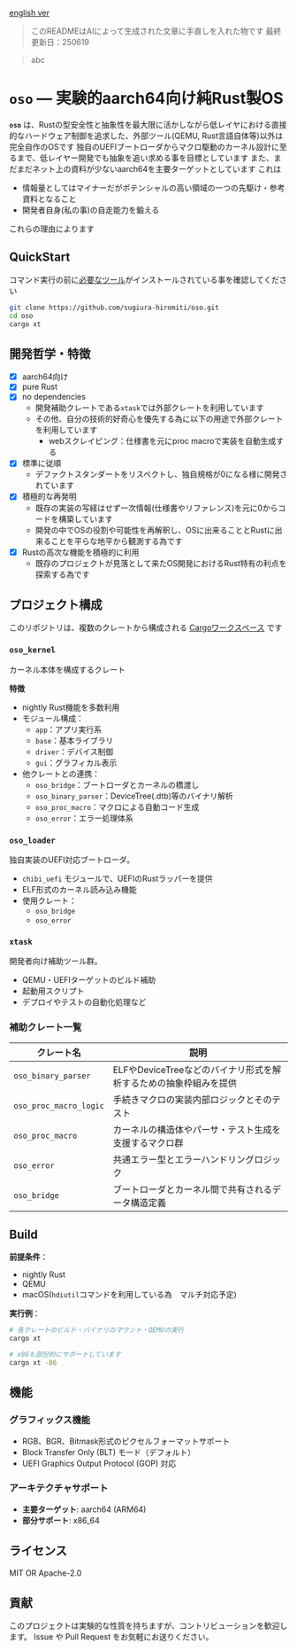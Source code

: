 [english ver](README-en.md)

> このREADMEはAIによって生成された文章に手直しを入れた物です
> 最終更新日：250619

> abc

# `oso` — 実験的aarch64向け純Rust製OS

**`oso`** は、Rustの型安全性と抽象性を最大限に活かしながら低レイヤにおける直接的なハードウェア制御を追求した、外部ツール(QEMU, Rust言語自体等)以外は完全自作のOSです
独自のUEFIブートローダからマクロ駆動のカーネル設計に至るまで、低レイヤー開発でも抽象を追い求める事を目標としています
また、まだまだネット上の資料が少ないaarch64を主要ターゲットとしています
これは

- 情報量としてはマイナーだがポテンシャルの高い領域の一つの先駆け・参考資料となること
- 開発者自身(私の事)の自走能力を鍛える

これらの理由によります

## QuickStart

コマンド実行の前に[必要なツール](#build)がインストールされている事を確認してください

```bash
git clone https://github.com/sugiura-hiromiti/oso.git
cd oso
cargo xt
```

## 開発哲学・特徴

- [x] aarch64向け
- [x] pure Rust
- [x] no dependencies
  - 開発補助クレートである`xtask`では外部クレートを利用しています
  - その他、自分の技術的好奇心を優先する為に以下の用途で外部クレートを利用しています
    - webスクレイピング：仕様書を元にproc macroで実装を自動生成する
- [x] 標準に従順
  - デファクトスタンダートをリスペクトし、独自規格が0になる様に開発されています
- [x] 積極的な再発明
  - 既存の実装の写経はせず一次情報(仕様書やリファレンス)を元に0からコードを構築しています
  - 開発の中でOSの役割や可能性を再解釈し、OSに出来ることとRustに出来ることを平らな地平から観測する為です
- [x] Rustの高次な機能を積極的に利用
  - 既存のプロジェクトが見落として来たOS開発におけるRust特有の利点を探索する為です

## プロジェクト構成

このリポジトリは、複数のクレートから構成される [Cargoワークスペース](https://doc.rust-lang.org/book/ch14-03-cargo-workspaces.html) です

### `oso_kernel`

カーネル本体を構成するクレート

**特徴**

- nightly Rust機能を多数利用
- モジュール構成：
  - `app`：アプリ実行系
  - `base`：基本ライブラリ
  - `driver`：デバイス制御
  - `gui`：グラフィカル表示
- 他クレートとの連携：
  - `oso_bridge`：ブートローダとカーネルの橋渡し
  - `oso_binary_parser`：DeviceTree(.dtb)等のバイナリ解析
  - `oso_proc_macro`：マクロによる自動コード生成
  - `oso_error`：エラー処理体系

### `oso_loader`

独自実装のUEFI対応ブートローダ。

- `chibi_uefi` モジュールで、UEFIのRustラッパーを提供
- ELF形式のカーネル読み込み機能
- 使用クレート：
  - `oso_bridge`
  - `oso_error`

### `xtask`

開発者向け補助ツール群。

- QEMU・UEFIターゲットのビルド補助
- 起動用スクリプト
- デプロイやテストの自動化処理など

### 補助クレート一覧

| クレート名             | 説明                                                              |
| ---------------------- | ----------------------------------------------------------------- |
| `oso_binary_parser`    | ELFやDeviceTreeなどのバイナリ形式を解析するための抽象枠組みを提供 |
| `oso_proc_macro_logic` | 手続きマクロの実装内部ロジックとそのテスト                        |
| `oso_proc_macro`       | カーネルの構造体やパーサ・テスト生成を支援するマクロ群            |
| `oso_error`            | 共通エラー型とエラーハンドリングロジック                          |
| `oso_bridge`           | ブートローダとカーネル間で共有されるデータ構造定義                |

## Build

**前提条件**：

- nightly Rust
- QEMU
- macOS(`hdiutil`コマンドを利用している為　マルチ対応予定)

**実行例**：

```bash
# 各クレートのビルド・バイナリのマウント・QEMUの実行
cargo xt

# x86も部分的にサポートしています
cargo xt -86
```

## 機能

### グラフィックス機能

- RGB、BGR、Bitmask形式のピクセルフォーマットサポート
- Block Transfer Only (BLT) モード（デフォルト）
- UEFI Graphics Output Protocol (GOP) 対応

### アーキテクチャサポート

- **主要ターゲット**: aarch64 (ARM64)
- **部分サポート**: x86_64

## ライセンス

MIT OR Apache-2.0

## 貢献

このプロジェクトは実験的な性質を持ちますが、コントリビューションを歓迎します。
Issue や Pull Request をお気軽にお送りください。
